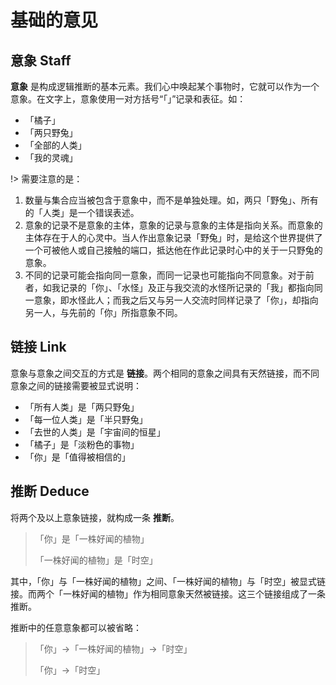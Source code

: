 # 基础的意见

## 意象 Staff

**意象** 是构成逻辑推断的基本元素。我们心中唤起某个事物时，它就可以作为一个意象。在文字上，意象使用一对方括号“「」”记录和表征。如：

* 「橘子」
* 「两只野兔」
* 「全部的人类」
* 「我的灵魂」

!> 需要注意的是：

1. 数量与集合应当被包含于意象中，而不是单独处理。如，两只「野兔」、所有的「人类」是一个错误表述。
2. 意象的记录不是意象的主体，意象的记录与意象的主体是指向关系。而意象的主体存在于人的心灵中。当人作出意象记录「野兔」时，是给这个世界提供了一个可被他人或自己接触的端口，抵达他在作此记录时心中的关于一只野兔的意象。
3. 不同的记录可能会指向同一意象，而同一记录也可能指向不同意象。对于前者，如我记录的「你」、「水怪」及正与我交流的水怪所记录的「我」都指向同一意象，即水怪此人；而我之后又与另一人交流时同样记录了「你」，却指向另一人，与先前的「你」所指意象不同。

## 链接 Link

意象与意象之间交互的方式是 **链接**。两个相同的意象之间具有天然链接，而不同意象之间的链接需要被显式说明：

* 「所有人类」是「两只野兔」
* 「每一位人类」是「半只野兔」
* 「去世的人类」是「宇宙间的恒星」
* 「橘子」是「淡粉色的事物」
* 「你」是「值得被相信的」

## 推断 Deduce

将两个及以上意象链接，就构成一条 **推断**。

> 「你」是「一株好闻的植物」
> 
> 「一株好闻的植物」是「时空」
> 

其中，「你」与「一株好闻的植物」之间、「一株好闻的植物」与「时空」被显式链接。而两个「一株好闻的植物」作为相同意象天然被链接。这三个链接组成了一条推断。

推断中的任意意象都可以被省略：

> 「你」->「一株好闻的植物」->「时空」
> 
> 「你」->「时空」
> 
